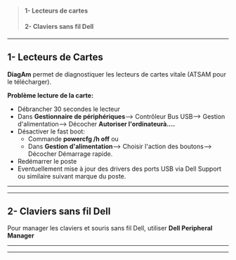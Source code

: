>#### 1- Lecteurs de cartes
>#### 2- Claviers sans fil Dell
___________________

## **1- Lecteurs de Cartes**

**DiagAm** permet de diagnostiquer les lecteurs de cartes vitale (ATSAM pour le télécharger).  

**Problème lecture de la carte:**  
- Débrancher 30 secondes le lecteur
- Dans **Gestionnaire de périphériques**--> Contrôleur Bus USB--> Gestion d'alimentation--> Décocher **Autoriser l'ordinateurà....**
- Désactiver le fast boot:
    - Commande **powercfg /h off**
      ou
    - Dans **Gestion d'alimentation**--> Choisir l'action des boutons--> Décocher Démarrage rapide.
- Redémarrer le poste
- Eventuellement mise à jour des drivers des ports USB via Dell Support ou similaire suivant marque du poste.

_________
_________

## **2- Claviers sans fil Dell**
Pour manager les claviers et souris sans fil Dell, utiliser **Dell Peripheral Manager**

_________
_________
